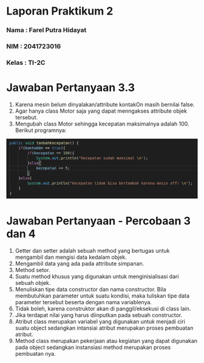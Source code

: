 # Laporan Praktikum 2
### Nama : Farel Putra Hidayat
### NIM : 2041723016
### Kelas : TI-2C

# Jawaban Pertanyaan 3.3
1. Karena mesin belum dinyalakan/attribute kontakOn masih bernilai false.
2. Agar hanya class Motor saja yang dapat menngakses attribute objek tersebut.
3. Mengubah class Motor sehingga kecepatan maksimalnya adalah 100. Berikut programnya:

![Pertanyaan3](https://github.com/farelkun/Praktikum-PBO/blob/master/Pertemuan-3/Laporan-Praktikum/img/Pertanyaan3.png?raw=true)

# Jawaban Pertanyaan - Percobaan 3 dan 4
1. Getter dan setter adalah sebuah method yang bertugas untuk mengambil dan mengisi data kedalam objek.
2. Mengambil data yang ada pada attribute simpanan.
3. Method setor.
4. Suatu method khusus yang digunakan untuk menginisialisasi dari sebuah objek.
5. Menuliskan tipe data constructor dan nama constructor. Bila membutuhkan parameter untuk suatu kondisi, maka tuliskan tipe data parameter tersebut beserta dengan nama variablenya.
6. Tidak boleh, karena construktor akan di panggil/eksekusi di class lain.
7. Jika terdapat nilai yang harus diinputkan pada sebuah constructor.
8. Atribut class merupakan variabel yang digunakan untuk menjadi ciri suatu object sedangkan intansiai atribut merupakan proses pembuatan atribut.
9. Method class merupakan pekerjaan atau kegiatan yang dapat digunakan pada object sedangkan instansiasi method merupakan proses pembuatan nya.

